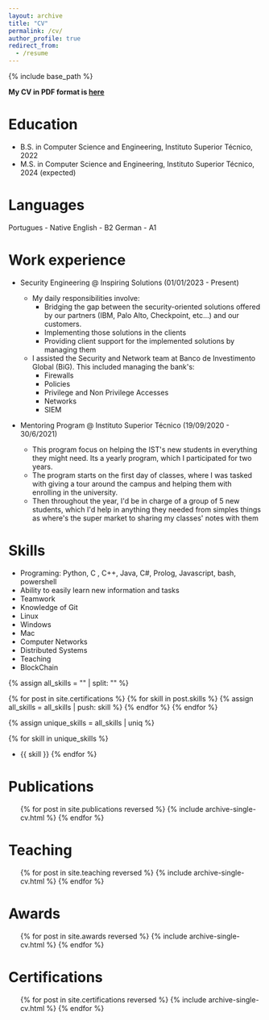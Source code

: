 ```yaml
---
layout: archive
title: "CV"
permalink: /cv/
author_profile: true
redirect_from:
  - /resume
---
```


{% include base_path %}

**My CV in PDF format is [here](../files/CV.pdf)**

Education
======
* B.S. in Computer Science and Engineering, Instituto Superior Técnico, 2022
* M.S. in Computer Science and Engineering, Instituto Superior Técnico, 2024 (expected)

Languages
======

Portugues - Native
English - B2
German - A1

Work experience
======

* Security Engineering @ Inspiring Solutions (01/01/2023 - Present)
  * My daily responsibilities involve:
    * Bridging the gap between the security-oriented solutions offered by our partners (IBM, Palo Alto, Checkpoint, etc...) and our customers.
    * Implementing those solutions in the clients
    * Providing client support for the implemented solutions by managing them
  * I assisted the Security and Network team at Banco de Investimento Global (BiG). This included managing the bank's:
    * Firewalls
    * Policies
    * Privilege and Non Privilege Accesses
    * Networks
    * SIEM

* Mentoring Program @ Instituto Superior Técnico (19/09/2020 - 30/6/2021)
  * This program focus on helping the IST's new students in everything they might need. Its a yearly program, which I participated for two years.
  * The program starts on the first day of classes, where I was tasked with giving a tour around the campus and helping them with enrolling in the university.
  * Then throughout the year, I'd be in charge of a group of 5 new students, which I'd help in anything they needed from simples things as where's the super market to sharing my classes' notes with them

Skills
======

* Programing: Python, C , C++, Java, C#, Prolog, Javascript, bash, powershell
* Ability to easily learn new information and tasks
* Teamwork
* Knowledge of Git
* Linux
* Windows
* Mac
* Computer Networks
* Distributed Systems
* Teaching
* BlockChain

{% assign all_skills = "" | split: "" %}  

{% for post in site.certifications %}
  {% for skill in post.skills %}
    {% assign all_skills = all_skills | push: skill %}
  {% endfor %}
{% endfor %}

{% assign unique_skills = all_skills | uniq %} 

{% for skill in unique_skills %}

* {{ skill }}
{% endfor %}


Publications
======
  <ul>{% for post in site.publications reversed %}
    {% include archive-single-cv.html %}
  {% endfor %}</ul>
  
  
Teaching
======
  <ul>{% for post in site.teaching reversed %}
    {% include archive-single-cv.html %}
  {% endfor %}</ul>

Awards
======
  <ul>{% for post in site.awards reversed %}
    {% include archive-single-cv.html %}
  {% endfor %}</ul>

Certifications
======
  <ul>{% for post in site.certifications reversed %}
    {% include archive-single-cv.html %}
  {% endfor %}</ul>
